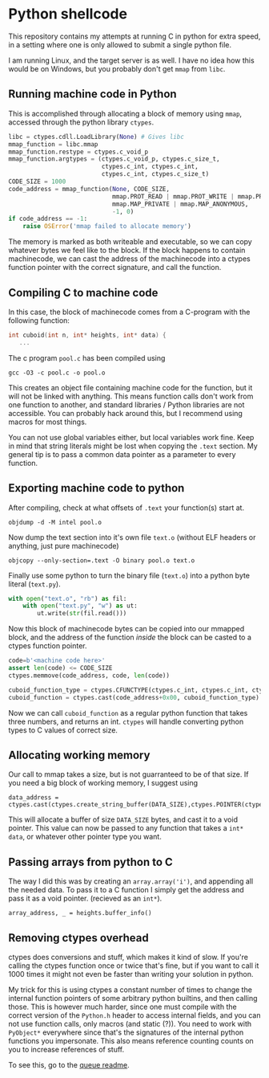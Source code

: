 # Python shellcode

This repository contains my attempts at running C in python for extra speed,
in a setting where one is only allowed to submit a single python file.

I am running Linux, and the target server is as well.
I have no idea how this would be on Windows, but you probably don't get `mmap` from `libc`.

## Running machine code in Python
This is accomplished through allocating a block of memory using `mmap`,
accessed through the python library `ctypes`.
```python
libc = ctypes.cdll.LoadLibrary(None) # Gives libc
mmap_function = libc.mmap
mmap_function.restype = ctypes.c_void_p
mmap_function.argtypes = (ctypes.c_void_p, ctypes.c_size_t,
                          ctypes.c_int, ctypes.c_int,
                          ctypes.c_int, ctypes.c_size_t)
CODE_SIZE = 1000
code_address = mmap_function(None, CODE_SIZE,
                             mmap.PROT_READ | mmap.PROT_WRITE | mmap.PROT_EXEC,
                             mmap.MAP_PRIVATE | mmap.MAP_ANONYMOUS,
                             -1, 0)
if code_address == -1:
    raise OSError('mmap failed to allocate memory')
```

The memory is marked as both writeable and executable,
so we can copy whatever bytes we feel like to the block.
If the block happens to contain machinecode, we can cast the address of the machinecode
into a ctypes function pointer with the correct signature, and call the function.

## Compiling C to machine code
In this case, the block of machinecode comes from a C-program with the following function:
```c
int cuboid(int n, int* heights, int* data) {
   ...
```

The c program `pool.c` has been compiled using
```
gcc -O3 -c pool.c -o pool.o
```
This creates an object file containing machine code for the function, but it will not be linked with anything.
This means function calls don't work from one function to another,
and standard libraries / Python libraries are not accessible.
You can probably hack around this, but I recommend using macros for most things.

You can not use global variables either, but local variables work fine.
Keep in mind that string literals might be lost when copying the `.text` section.
My general tip is to pass a common data pointer as a parameter to every function.

## Exporting machine code to python
After compiling, check at what offsets of `.text` your function(s) start at.
```
objdump -d -M intel pool.o
```

Now dump the text section into it's own file `text.o` (without ELF headers or anything, just pure machinecode)
```
objcopy --only-section=.text -O binary pool.o text.o
```

Finally use some python to turn the binary file (`text.o`) into a python byte literal (`text.py`).
```python
with open("text.o", "rb") as fil:
    with open("text.py", "w") as ut:
        ut.write(str(fil.read()))
```

Now this block of machinecode bytes can be copied into our mmapped block,
and the address of the function *inside* the block can be casted to a ctypes function pointer.

```python
code=b'<machine code here>'
assert len(code) <= CODE_SIZE
ctypes.memmove(code_address, code, len(code))

cuboid_function_type = ctypes.CFUNCTYPE(ctypes.c_int, ctypes.c_int, ctypes.c_void_p, ctypes.c_void_p)
cuboid_function = ctypes.cast(code_address+0x00, cuboid_function_type)
```

Now we can call `cuboid_function` as a regular python function that takes three numbers, and returns an int.
`ctypes` will handle converting python types to C values of correct size.

## Allocating working memory
Our call to mmap takes a size, but is not guarranteed to be of that size.
If you need a big block of working memory, I suggest using
```
data_address = ctypes.cast(ctypes.create_string_buffer(DATA_SIZE),ctypes.POINTER(ctypes.c_void_p))
```
This will allocate a buffer of size `DATA_SIZE` bytes, and cast it to a void pointer.
This value can now be passed to any function that takes a `int* data`, or whatever other
pointer type you want.

## Passing arrays from python to C
The way I did this was by creating an `array.array('i')`, and appending all the needed data.
To pass it to a C function I simply get the address and pass it as a void pointer. (recieved as an `int*`).
```
array_address, _ = heights.buffer_info()
```

## Removing ctypes overhead
ctypes does conversions and stuff, which makes it kind of slow.
If you're calling the ctypes function once or twice that's fine,
but if you want to call it 1000 times it might not even be faster than writing
your solution in python.

My trick for this is using ctypes a constant number of times to change the internal function pointers of
some arbitrary python builtins, and then calling those. This is however much harder,
since one must compile with the correct version of the `Python.h` header to access internal fields,
and you can not use function calls, only macros (and static (?)). You need to work with `PyObject*`
everywhere since that's the signatures of the internal python functions you impersonate.
This also means reference counting counts on you to increase references of stuff.

To see this, go to the [queue readme](queue/readme.md).
